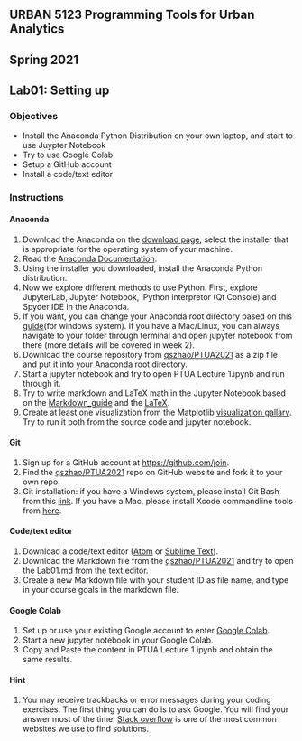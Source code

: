 ## URBAN 5123 Programming Tools for Urban Analytics
## Spring 2021
## Lab01: Setting up

### Objectives

 - Install the Anaconda Python Distribution on your own laptop, and start to use Juypter Notebook
 - Try to use Google Colab
 - Setup a GitHub account
 - Install a code/text editor

### Instructions

#### Anaconda

 1. Download the Anaconda on the [download page][anaconda], select the installer that is appropriate for the operating system of your machine.
 2. Read the [Anaconda Documentation][anaconda_doc].
 3. Using the installer you downloaded, install the Anaconda Python distribution.
 4. Now we explore different methods to use Python. First, explore JupyterLab, Jupyter Notebook, iPython interpretor (Qt Console) and Spyder IDE in the Anaconda.  
 5. If you want, you can change your Anaconda root directory based on this [guide][guide](for windows system). If you have a Mac/Linux, you can always navigate to your folder through terminal and open jupyter notebook from there (more details will be covered in week 2).
 6. Download the course repository from [qszhao/PTUA2021][repo] as a zip file and put it into your Anaconda root directory.
 7. Start a jupyter notebook and try to open PTUA Lecture 1.ipynb and run through it. 
 8. Try to write markdown and LaTeX math in the Jupyter Notebook based on the [Markdown_guide][markdown] and the [LaTeX][LaTex_math].
 9. Create at least one visualization from the Matplotlib [visualization gallary][gallary]. Try to run it both from the source code and jupyter notebook. 

 
#### Git
 1. Sign up for a GitHub account at https://github.com/join.
 2. Find the [qszhao/PTUA2021][repo] repo on GitHub website and fork it to your own repo.
 3. Git installation: if you have a Windows system, please install Git Bash from this [link][gitbash]. If you have a Mac, please install Xcode commandline tools from [here][commandline tools].

#### Code/text editor
 1. Download a code/text editor ([Atom][Atom] or [Sublime Text][Sublime]).
 2. Download the Markdown file from the [qszhao/PTUA2021][repo] and try to open the Lab01.md from the text editor.
 3. Create a new Markdown file with your student ID as file name, and type in your course goals in the markdown file. 

#### Google Colab
 1. Set up or use your existing Google account to enter [Google Colab][colab].
 2. Start a new jupyter notebook in your Google Colab.
 3. Copy and Paste the content in PTUA Lecture 1.ipynb and obtain the same results.
 
#### Hint
 1. You may receive trackbacks or error messages during your coding exercises. The first thing you can do is to ask Google. You will find your answer most of the time. [Stack overflow][stackoverflow] is one of the most common websites we use to find solutions. 
 
[anaconda]: https://www.anaconda.com/distribution/#download-section
[anaconda_doc]: https://docs.anaconda.com/anaconda/
[markdown]: https://www.markdownguide.org/basic-syntax/
[Atom]: https://atom.io/
[Sublime]: https://www.sublimetext.com/3
[LaTex_math]: https://www.math.ubc.ca/~pwalls/math-python/jupyter/latex/
[repo]: https://github.com/qszhao/PTUA2020#
[colab]: https://colab.research.google.com/notebooks/welcome.ipynb?hl=en#recent=true
[gallary]: https://matplotlib.org/3.1.1/gallery/index.html
[stackoverflow]: https://stackoverflow.com/
[guide]: https://medium.com/@shanyitan/how-to-change-the-working-directory-of-jupyter-and-jupyter-lab-on-windows-environment-bbe5a5a99f05
[gitbash]: https://git-scm.com/downloads
[commandline tools]: https://osxdaily.com/2014/02/12/install-command-line-tools-mac-os-x/
